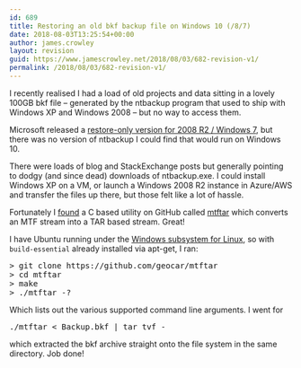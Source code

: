 ```yaml
---
id: 689
title: Restoring an old bkf backup file on Windows 10 (/8/7)
date: 2018-08-03T13:25:54+00:00
author: james.crowley
layout: revision
guid: https://www.jamescrowley.net/2018/08/03/682-revision-v1/
permalink: /2018/08/03/682-revision-v1/
---
```

I recently realised I had a load of old projects and data sitting in a lovely 100GB bkf file &#8211; generated by the ntbackup program that used to ship with Windows XP and Windows 2008 &#8211; but no way to access them.

Microsoft released a [restore-only version for 2008 R2 / Windows 7](https://support.microsoft.com/en-gb/help/974674/description-of-the-windows-nt-backup-restore-utility-for-windows-7-and), but there was no version of ntbackup I could find that would run on Windows 10.

There were loads of blog and StackExchange posts but generally pointing to dodgy (and since dead) downloads of ntbackup.exe. I could install Windows XP on a VM, or launch a Windows 2008 R2 instance in Azure/AWS and transfer the files up there, but those felt like a lot of hassle.

Fortunately I [found](http://superuser.com/a/543033) a C based utility on GitHub called [mtftar](https://github.com/geocar/mtftar) which converts an MTF stream into a TAR based stream. Great!

I have Ubuntu running under the [Windows subsystem for Linux](https://docs.microsoft.com/en-us/windows/wsl/install-win10), so with `build-essential` already installed via apt-get, I ran:

<pre>&gt; git clone https://github.com/geocar/mtftar
&gt; cd mtftar
&gt; make
&gt; ./mtftar -?</pre>

Which lists out the various supported command line arguments. I went for

<pre>./mtftar &lt; Backup.bkf | tar tvf -</pre>

which extracted the bkf archive straight onto the file system in the same directory. Job done!